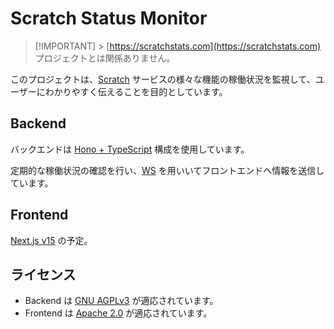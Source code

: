 # Scratch Status Monitor

> [!IMPORTANT] > [https://scratchstats.com](https://scratchstats.com) プロジェクトとは関係ありません。

このプロジェクトは、[Scratch](https://scratch.mit.edu) サービスの様々な機能の稼働状況を監視して、ユーザーにわかりやすく伝えることを目的としています。

## Backend

バックエンドは [Hono + TypeScript](https://hono.dev) 構成を使用しています。

定期的な稼働状況の確認を行い、[WS](https://developer.mozilla.org/ja/docs/Web/API/WebSocket) を用いいてフロントエンドへ情報を送信しています。

## Frontend

[Next.js v15](https://nextjs.org) の予定。

## ライセンス

- Backend は [GNU AGPLv3](https://choosealicense.com/licenses/agpl-3.0/) が適応されています。
- Frontend は [Apache 2.0](https://choosealicense.com/licenses/apache-2.0/) が適応されています。
